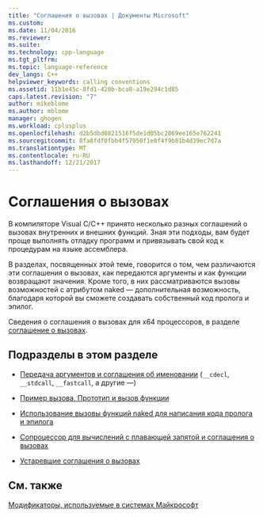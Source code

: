 ```yaml
---
title: "Соглашения о вызовах | Документы Microsoft"
ms.custom: 
ms.date: 11/04/2016
ms.reviewer: 
ms.suite: 
ms.technology: cpp-language
ms.tgt_pltfrm: 
ms.topic: language-reference
dev_langs: C++
helpviewer_keywords: calling conventions
ms.assetid: 11b1e45c-8fd1-420b-bca0-a19e294c1d85
caps.latest.revision: "7"
author: mikeblome
ms.author: mblome
manager: ghogen
ms.workload: cplusplus
ms.openlocfilehash: d2b5dbd0821516f5de1d05bc2069ee165e762241
ms.sourcegitcommit: 8fa8fdf0fbb4f57950f1e8f4f9b81b4d39ec7d7a
ms.translationtype: MT
ms.contentlocale: ru-RU
ms.lasthandoff: 12/21/2017
---
```

# <a name="calling-conventions"></a>Соглашения о вызовах
В компиляторе Visual C/C++ принято несколько разных соглашений о вызовах внутренних и внешних функций. Зная эти подходы, вам будет проще выполнять отладку программ и привязывать свой код к процедурам на языке ассемблера.  
  
 В разделах, посвященных этой теме, говорится о том, чем различаются эти соглашения о вызовах, как передаются аргументы и как функции возвращают значения. Кроме того, в них рассматриваются вызовы возможностей с атрибутом naked — дополнительная возможность, благодаря которой вы сможете создавать собственный код пролога и эпилог.  
  
 Сведения о соглашения о вызовах для x64 процессоров, в разделе [соглашение о вызовах](../build/calling-convention.md).  
  
## <a name="topics-in-this-section"></a>Подразделы в этом разделе  
  
-   [Передача аргументов и соглашения об именовании](../cpp/argument-passing-and-naming-conventions.md) (`__cdecl`, `__stdcall`, `__fastcall`, а другие —)  
  
-   [Пример вызова. Прототип и вызов функции](../cpp/calling-example-function-prototype-and-call.md)  
  
-   [Использование вызовы функций naked для написания кода пролога и эпилога](../cpp/naked-function-calls.md)  
  
-   [Сопроцессор для вычислений с плавающей запятой и соглашения о вызовах](../cpp/floating-point-coprocessor-and-calling-conventions.md)  
  
-   [Устаревшие соглашения о вызовах](../cpp/obsolete-calling-conventions.md)  
  
## <a name="see-also"></a>См. также  
 [Модификаторы, используемые в системах Майкрософт](../cpp/microsoft-specific-modifiers.md)